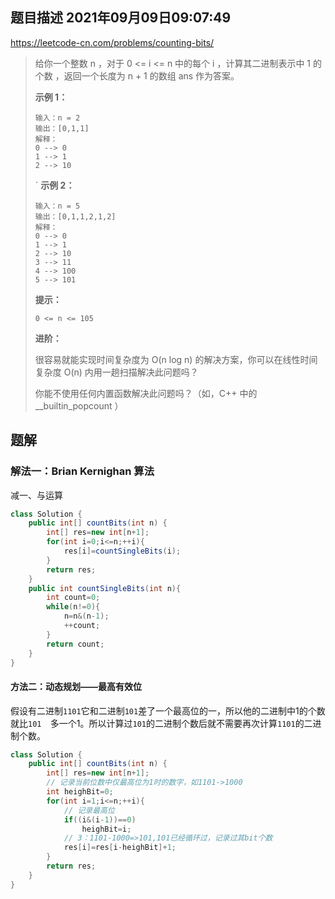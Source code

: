 ## 题目描述	2021年09月09日09:07:49

https://leetcode-cn.com/problems/counting-bits/

>   给你一个整数 n ，对于 0 <= i <= n 中的每个 i ，计算其二进制表示中 1 的个数 ，返回一个长度为 n + 1 的数组 ans 作为答案。
>
>    
>
>   **示例 1：**
>
>   ```
>   输入：n = 2
>   输出：[0,1,1]
>   解释：
>   0 --> 0
>   1 --> 1
>   2 --> 10
>   ```
>
>   `
>   **示例 2：**
>
>   ```
>   输入：n = 5
>   输出：[0,1,1,2,1,2]
>   解释：
>   0 --> 0
>   1 --> 1
>   2 --> 10
>   3 --> 11
>   4 --> 100
>   5 --> 101
>   ```
>
>   **提示：**
>
>   `0 <= n <= 105`
>
>   **进阶：**
>
>   很容易就能实现时间复杂度为 O(n log n) 的解决方案，你可以在线性时间复杂度 O(n) 内用一趟扫描解决此问题吗？
>
>   你能不使用任何内置函数解决此问题吗？（如，C++ 中的 __builtin_popcount ）

## 题解

### 解法一：Brian Kernighan 算法

减一、与运算

```java
class Solution {
    public int[] countBits(int n) {
        int[] res=new int[n+1];
        for(int i=0;i<=n;++i){
            res[i]=countSingleBits(i);
        }
        return res;
    }
    public int countSingleBits(int n){
        int count=0;
        while(n!=0){
            n=n&(n-1);
            ++count;
        }
        return count;
    }
}
```

#### 方法二：动态规划——最高有效位

假设有二进制`1101`它和二进制`101`差了一个最高位的一，所以他的二进制中1的个数就比`101	`多一个1。所以计算过`101`的二进制个数后就不需要再次计算`1101`的二进制个数。

```java
class Solution {
    public int[] countBits(int n) {
        int[] res=new int[n+1];
        // 记录当前位数中仅最高位为1时的数字，如1101->1000
        int heighBit=0;
        for(int i=1;i<=n;++i){
            // 记录最高位
            if((i&(i-1))==0)
                heighBit=i;
            // 3：1101-1000=>101,101已经循环过，记录过其bit个数
            res[i]=res[i-heighBit]+1;
        }
        return res;
    }
}
```

